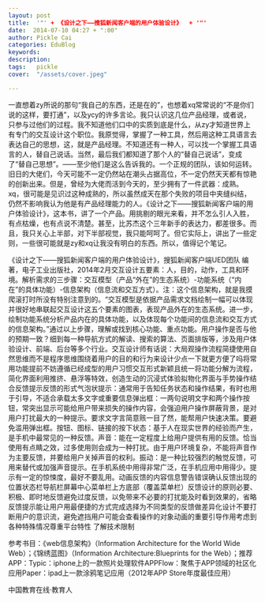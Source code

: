 ```yaml
---
layout: post  
title:  '"' + 《设计之下——搜狐新闻客户端的用户体验设计》  + '"'
date:  2014-07-10 04:27 + ":00" 
author: Pickle Cai  
categories: EduBlog  
keywords: 
description:   
tags:	pickle   
cover:  "/assets/cover.jpeg"  

---  
```

    
一直想着zy所说的那句“我自己的东西，还是在的”，也想着xq常常说的“不是你们说的这样，要打通”，以及ycy的许多言论。我只认识这几位产品经理，或者说，只参与过他们的过程。我不知道他们口中的实质到底是什么，从zy才知道世界上有专门的交互设计这个职位。我原觉得，掌握了一种工具，然后用这种工具语言去表达自己的思想，这，就是产品经理。不知道还有一种人，可以找一个掌握工具语言的人，替自己说话。当然，最后我们都知道了那个人的“替自己说话”，变成了“替自己思想”。——至少他们是这么告诉我的。一个正规的团队，该如何运转。旧日的大佬们，今天可能不一定仍然站在潮头占据高位，不一定仍然天天都有惊艳的创新出来。但是，曾经为大佬而活到今天的，至少拥有了一件武器：成熟。xq，很可能是见识过这种成熟的，所以虽然成天在那个失败的项目中夹缝纠结，仍然不影响我认为他是有产品经理能力的人。《设计之下——搜狐新闻客户端的用户体验设计》，这本书，讲了一个产品。用挑剔的眼光来看，并不怎么引人入胜，有点枯燥，也有点说不清楚。甚至，比苏杰这个三年新手的表达力，都差很多。而且，我只关心上半部，对下半部视觉，我只能呵呵了。但它实际上，讲出了一些定则，一些很可能就是zy和xq让我没有明白的东西。所以，值得记个笔记。

《设计之下——搜狐新闻客户端的用户体验设计》，搜狐新闻客户端UED团队 编著，电子工业出版社，2014年2月交互设计五要素：人，目的，动作，工具和环境。解析需求的三步骤：交互模型（产品“外在”的生态系统）-功能系统（“内在”的具体功能）-信息架构（信息流和交互方式）。注：这个信息架构，就是我摸爬滚打时所没有特别注意到的。“交互模型是依据产品需求文档绘制一幅可以体现并很好地串联起交互设计这五个要素的图表，表现产品外在的生态系统。进一步，绘制功能系统分析产品内在的具体功能，以及体现每个功能间的信息流和交互方式的信息架构。”通过以上步骤，理解或找到核心功能、重点功能。用户操作是否与他的预期一致？细到每一种导航方式的解读、搜索的算法、页面排版等，涉及用户体验设计、前端、后台等多个行业。交互设计师有话说：大局观操作流程简捷使用自然思维而不是程序思维围绕着用户的目的和行为来设计少点一下就更方便了吗将常用功能提前不妨遵循已经成型的用户习惯交互形式新颖且统一将功能分解为流程，简化界面利用推挤、悬浮等特效，创造生动的沉浸式体验拟物化界面与手势操作结合反馈提示反馈的形式气泡状提示：通常用于告知任务状态和操作结果，有时也用于引导，不适合承载太多文字或重要信息弹出框：一两句说明文字和两个操作按钮，常突出显示可能给用户带来损失的操作内容，会强迫用户操作屏蔽背景，是对用户打扰最大的一种提示。要求文字言简意赅一目了然，能帮用户快速决策。要避免滥用弹出框。按钮、图标、链接的按下状态：基于人在现实世界的经验而产生，是手机中最常见的一种反馈。声音：能在一定程度上给用户提供有用的反馈。恰当使用有点睛之效，过多使用则会成为一种打扰。由于用户环境复杂，不能将声音作为主要反馈，并要给用户关掉声音的权利。振动：是一种比较强烈的触觉反馈，可用来替代或加强声音提示。在手机系统中用得非常广泛，在手机应用中用得少。提示有一定的惊悚度，最好不要乱用。动画反馈的内容信息警告错误确认反馈出现的位置状态栏导航栏屏幕中心菜单栏上方底部（覆盖菜单栏）反馈设计的原则必要、积极、即时地反馈避免过度反馈，以免带来不必要的打扰能及时看到效果的，省略反馈提示能让用户用最便捷的方式完成选择为不同类型的反馈做差异化设计不要打断用户的意识流，避免遮挡用户可能会查看操作的对象动画的重要引导作用考虑到各种特殊情况尊重平台特性 了解技术限制

参考书目：《web信息架构》（Information Architecture for the World Wide Web）；《锦绣蓝图》（Information Architecture:Blueprints for the Web）；推荐APP：Typic：iphone上的一款照片处理软件APPFlow：聚焦于APP领域的社区化应用Paper：ipad上一款涂鸦笔记应用（2012年APP Store年度最佳应用）

		    
 中国教育在线·教育人

